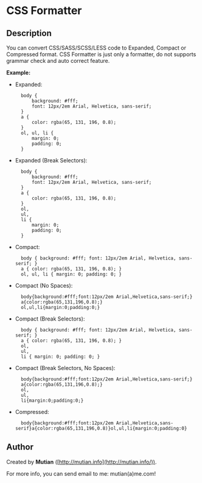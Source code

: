 CSS Formatter
=============


Description
-----------

You can convert CSS/SASS/SCSS/LESS code to Expanded, Compact or Compressed format. CSS Formatter is just only a formatter, do not supports grammar check and auto correct feature.

**Example:**

* Expanded:

        body {
            background: #fff;
            font: 12px/2em Arial, Helvetica, sans-serif;
        }
        a {
            color: rgba(65, 131, 196, 0.8);
        }
        ol, ul, li {
            margin: 0;
            padding: 0;
        }

* Expanded (Break Selectors):

        body {
            background: #fff;
            font: 12px/2em Arial, Helvetica, sans-serif;
        }
        a {
            color: rgba(65, 131, 196, 0.8);
        }
        ol,
        ul,
        li {
            margin: 0;
            padding: 0;
        }

* Compact:

        body { background: #fff; font: 12px/2em Arial, Helvetica, sans-serif; }
        a { color: rgba(65, 131, 196, 0.8); }
        ol, ul, li { margin: 0; padding: 0; }

* Compact (No Spaces):

        body{background:#fff;font:12px/2em Arial,Helvetica,sans-serif;}
        a{color:rgba(65,131,196,0.8);}
        ol,ul,li{margin:0;padding:0;}

* Compact (Break Selectors):

        body { background: #fff; font: 12px/2em Arial, Helvetica, sans-serif; }
        a { color: rgba(65, 131, 196, 0.8); }
        ol,
        ul,
        li { margin: 0; padding: 0; }

* Compact (Break Selectors, No Spaces):

        body{background:#fff;font:12px/2em Arial,Helvetica,sans-serif;}
        a{color:rgba(65,131,196,0.8);}
        ol,
        ul,
        li{margin:0;padding:0;}

* Compressed:

        body{background:#fff;font:12px/2em Arial,Helvetica,sans-serif}a{color:rgba(65,131,196,0.8)}ol,ul,li{margin:0;padding:0}



Author
------

Created by **Mutian** ([http://mutian.info](http://mutian.info/)).

For more info, you can send email to me: mutian(a)me.com!
